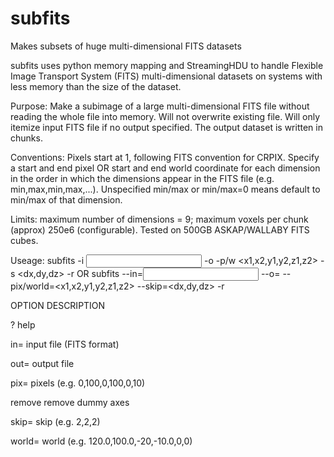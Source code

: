# subfits
Makes subsets of huge multi-dimensional FITS datasets

subfits uses python memory mapping and StreamingHDU to handle Flexible Image Transport System (FITS) multi-dimensional datasets on systems with less memory than the size of the dataset.

Purpose: Make a subimage of a large multi-dimensional FITS file without reading the whole file into memory. Will not overwrite existing file. Will only itemize input FITS file if no output specified. The output dataset is written in chunks.

Conventions: Pixels start at 1, following FITS convention for CRPIX. Specify a start and end pixel OR start and end world coordinate for each dimension in the order in which the dimensions appear in the FITS file (e.g. min,max,min,max,...). Unspecified min/max or min/max=0 means default to min/max of that dimension. 

Limits: maximum number of dimensions = 9; maximum voxels per chunk (approx) 250e6 (configurable). Tested on 500GB ASKAP/WALLABY FITS cubes. 

Useage: subfits -i <input file> -o <output file> -p/w <x1,x2,y1,y2,z1,z2> -s <dx,dy,dz> -r OR subfits --in=<input file> --o=<output file> --pix/world=<x1,x2,y1,y2,z1,z2> --skip=<dx,dy,dz> -r 

OPTION   DESCRIPTION

?        help

in=      input file (FITS format)

out=     output file

pix=     pixels (e.g. 0,100,0,100,0,10)

remove   remove dummy axes

skip=    skip (e.g. 2,2,2)

world=   world (e.g. 120.0,100.0,-20,-10.0,0,0)
